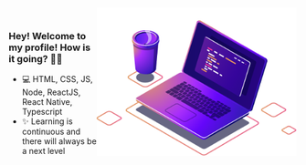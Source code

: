 <img align="right" src="https://raw.githubusercontent.com/rudneyrodrigues/rudneyrodrigues/master/image/computer-illustration.png" width="350"/>

<!-- <a href="mailto:m.amedeiros@hotmail.com">
<img align="right" alt="E-mail" src="https://img.shields.io/badge/-How%20to%20reach%20me-red"/>
</a> -->

<br/>

### Hey! Welcome to my profile! How is it going? 👋🥰

- 💻 HTML, CSS, JS, Node, ReactJS, React Native, Typescript
- ✨ Learning is continuous and there will always be a next level

